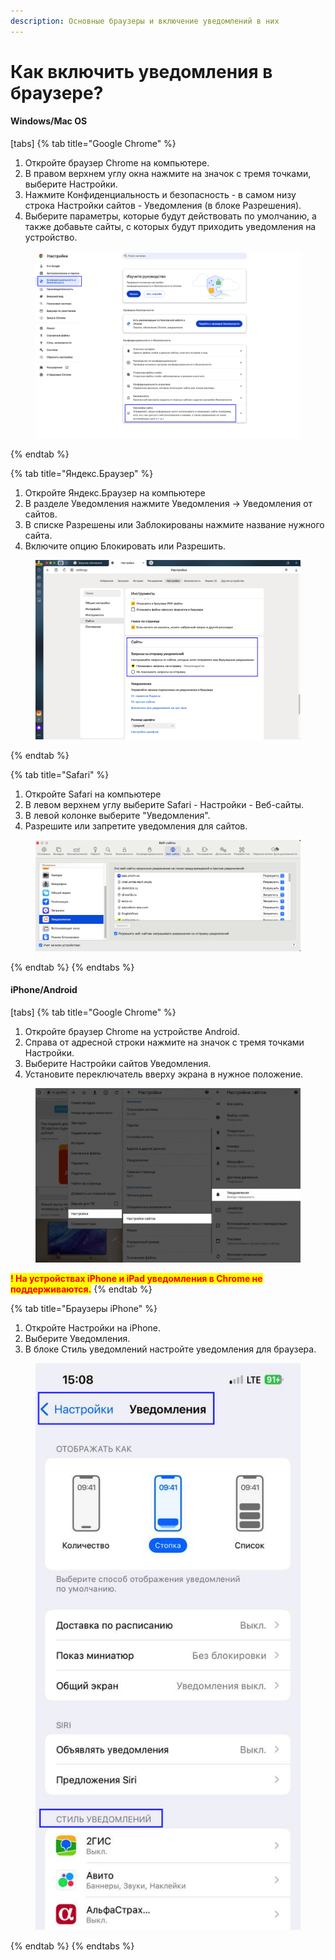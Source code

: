 ```yaml
---
description: Основные браузеры и включение уведомлений в них
---
```


# Как включить уведомления в браузере?

#### Windows/Mac OS

[tabs]
{% tab title="Google Chrome" %}
1. Откройте браузер Chrome на компьютере.
2. В правом верхнем углу окна нажмите на значок с тремя точками, выберите Настройки.
3. Нажмите Конфиденциальность и безопасность -  в самом низу строка Настройки сайтов - Уведомления (в блоке Разрешения).
4. Выберите параметры, которые будут действовать по умолчанию, а также добавьте сайты, с которых будут приходить уведомления на устройство.

<figure><img src="../.gitbook/assets/image (24).png" alt=""><figcaption></figcaption></figure>
{% endtab %}

{% tab title="Яндекс.Браузер" %}
1. Откройте Яндекс.Браузер на компьютере
2. В разделе Уведомления нажмите Уведомления → Уведомления от сайтов.&#x20;
3. В списке Разрешены или Заблокированы нажмите название нужного сайта.&#x20;
4. Включите опцию Блокировать или Разрешить.

<figure><img src="../.gitbook/assets/image (22).png" alt=""><figcaption></figcaption></figure>
{% endtab %}

{% tab title="Safari" %}
1. Откройте Safari на компьютере
2. В левом верхнем углу выберите Safari - Настройки - Веб-сайты.
3. В левой колонке выберите "Уведомления".
4. Разрешите или запретите уведомления для сайтов.

<figure><img src="../.gitbook/assets/image (23).png" alt=""><figcaption></figcaption></figure>
{% endtab %}
{% endtabs %}

#### iPhone/Android

[tabs]
{% tab title="Google Chrome" %}
1. Откройте браузер Chrome на устройстве Android.
2. Справа от адресной строки нажмите на значок с тремя точками Настройки.
3. Выберите Настройки сайтов Уведомления.
4. Установите переключатель вверху экрана в нужное положение.

<figure><img src="../.gitbook/assets/image (8).png" alt=""><figcaption></figcaption></figure>

<mark style="color:red;">**! На устройствах iPhone и iPad уведомления в Chrome не поддерживаются.**</mark>
{% endtab %}

{% tab title="Браузеры iPhone" %}
1. Откройте Настройки на iPhone.
2. Выберите Уведомления.
3. В блоке Стиль уведомлений настройте уведомления для браузера.

<figure><img src="../.gitbook/assets/image (25).png" alt=""><figcaption></figcaption></figure>
{% endtab %}
{% endtabs %}
